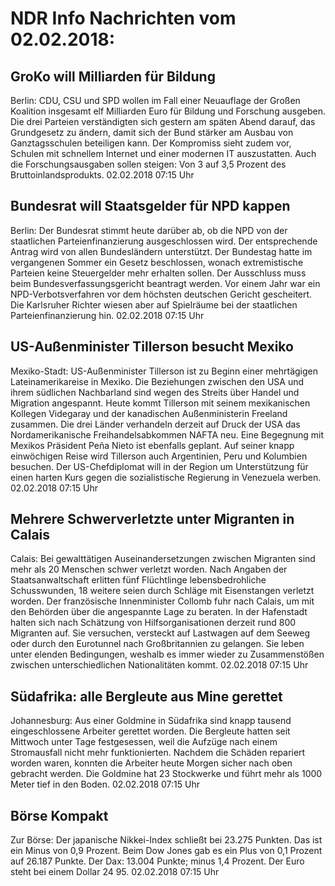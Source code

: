 # NDR Info Nachrichten vom 02.02.2018:


## GroKo will Milliarden für Bildung
Berlin:   CDU, CSU und SPD wollen im Fall einer Neuauflage der Großen Koalition insgesamt elf Milliarden Euro für Bildung und Forschung ausgeben. Die drei Parteien verständigten sich gestern am späten Abend darauf, das Grundgesetz zu ändern, damit sich der Bund stärker am Ausbau von Ganztagsschulen beteiligen kann. Der Kompromiss sieht zudem vor, Schulen mit schnellem Internet und einer modernen IT auszustatten. Auch die Forschungsausgaben sollen steigen: Von 3 auf 3,5 Prozent des Bruttoinlandsprodukts. 02.02.2018 07:15 Uhr 

## Bundesrat will Staatsgelder für NPD kappen
Berlin: Der Bundesrat stimmt heute darüber ab, ob die NPD von der staatlichen Parteienfinanzierung ausgeschlossen wird. Der entsprechende Antrag wird von allen Bundesländern unterstützt. Der Bundestag hatte im vergangenen Sommer ein Gesetz beschlossen, wonach extremistische Parteien keine Steuergelder mehr erhalten sollen. Der Ausschluss muss beim Bundesverfassungsgericht beantragt werden. Vor einem Jahr war ein NPD-Verbotsverfahren vor dem höchsten deutschen Gericht gescheitert. Die Karlsruher Richter wiesen aber auf Spielräume bei der staatlichen Parteienfinanzierung hin. 02.02.2018 07:15 Uhr 

## US-Außenminister Tillerson besucht Mexiko
Mexiko-Stadt: US-Außenminister Tillerson ist zu Beginn einer mehrtägigen Lateinamerikareise in Mexiko. Die Beziehungen zwischen den USA und ihrem südlichen Nachbarland sind wegen des Streits über Handel und Migration angespannt. Heute kommt Tillerson mit seinem mexikanischen Kollegen Videgaray und der kanadischen Außenministerin Freeland zusammen. Die drei Länder verhandeln derzeit auf Druck der USA das Nordamerikanische Freihandelsabkommen NAFTA neu. Eine Begegnung mit Mexikos Präsident Peña Nieto ist ebenfalls geplant. Auf seiner knapp einwöchigen Reise wird Tillerson auch Argentinien, Peru und Kolumbien besuchen. Der US-Chefdiplomat will in der Region um Unterstützung für einen harten Kurs gegen die sozialistische Regierung in Venezuela werben. 02.02.2018 07:15 Uhr 

## Mehrere Schwerverletzte unter Migranten in Calais
Calais: Bei gewalttätigen Auseinandersetzungen zwischen Migranten sind mehr als 20 Menschen schwer verletzt worden. Nach Angaben der Staatsanwaltschaft erlitten fünf Flüchtlinge lebensbedrohliche Schusswunden, 18 weitere seien durch Schläge mit Eisenstangen verletzt worden. Der französische Innenminister Collomb fuhr nach Calais, um mit den Behörden über die angespannte Lage zu beraten. In der Hafenstadt halten sich nach Schätzung von Hilfsorganisationen derzeit rund 800 Migranten auf. Sie versuchen, versteckt auf Lastwagen auf dem Seeweg oder durch den Eurotunnel nach Großbritannien zu gelangen. Sie leben unter elenden Bedingungen, weshalb es immer wieder zu Zusammenstößen zwischen unterschiedlichen Nationalitäten kommt. 02.02.2018 07:15 Uhr 

## Südafrika: alle Bergleute aus Mine gerettet
Johannesburg: Aus einer Goldmine in Südafrika sind knapp tausend eingeschlossene Arbeiter gerettet worden. Die Bergleute hatten seit Mittwoch unter Tage festgesessen, weil die Aufzüge nach einem Stromausfall nicht mehr funktionierten. Nachdem die Schäden repariert worden waren, konnten die Arbeiter heute Morgen sicher nach oben gebracht werden. Die Goldmine hat 23 Stockwerke und führt mehr als 1000 Meter tief in den Boden. 02.02.2018 07:15 Uhr 

## Börse Kompakt
Zur Börse: Der japanische Nikkei-Index schließt bei 23.275 Punkten. Das ist ein Minus von 0,9 Prozent. Beim Dow Jones gab es ein Plus von 0,1 Prozent auf 26.187 Punkte. Der Dax:			13.004 Punkte; minus 1,4 Prozent. Der Euro steht bei einem Dollar 24 95. 02.02.2018 07:15 Uhr 
